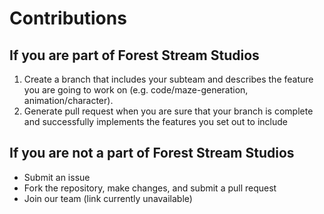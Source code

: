 # Contributions

## If you are part of Forest Stream Studios
1. Create a branch that includes your subteam and describes the feature you are going to work on (e.g. code/maze-generation, animation/character).
2. Generate pull request when you are sure that your branch is complete and successfully implements the features you set out to include 

## If you are not a part of Forest Stream Studios
- Submit an issue
- Fork the repository, make changes, and submit a pull request
- Join our team (link currently unavailable)
